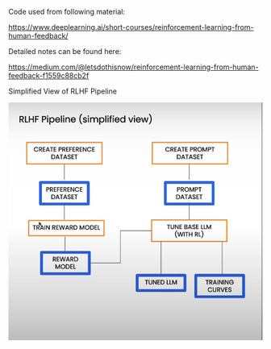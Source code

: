 Code used from following material:

https://www.deeplearning.ai/short-courses/reinforcement-learning-from-human-feedback/

Detailed notes can be found here:

https://medium.com/@letsdothisnow/reinforcement-learning-from-human-feedback-f1559c88cb2f

Simplified View of RLHF Pipeline

![RLHF](RLHF_pipeline.JPG)

